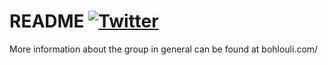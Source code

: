 
# README  [![Twitter](https://img.shields.io/twitter/follow/ISG_Research.svg?style=social)](https://twitter.com/iasbs_isg)


More information about the group in general can be found at bohlouli.com/ 

